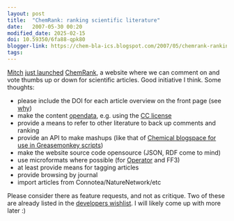 ```yaml
---
layout: post
title:  "ChemRank: ranking scientific literature"
date:   2007-05-30 00:20
modified_date: 2025-02-15
doi: 10.59350/6fa88-qpk80
blogger-link: https://chem-bla-ics.blogspot.com/2007/05/chemrank-ranking-scientific-literature.html
tags:
---
```


[Mitch](http://blog.chemicalforums.com/) [just launched](http://www.chemicalforums.com/index.php?topic=17653)
[ChemRank](http://www.chemrank.com/), a website where we can comment on and vote thumbs up or down for scientific articles.
Good initiative I think. Some thoughts:

* please include the DOI for each article overview on the front page (see [why](http://baoilleach.blogspot.com/2007/04/add-quotes-from-postgenomic-and.html))
* make the content [opendata](http://en.wikipedia.org/wiki/Open_data), e.g. using the [CC license](http://en.wikipedia.org/wiki/Creative_Commons)
* provide a means to refer to other literature to back up comments and ranking
* provide an API to make mashups (like that of [Chemical blogspace for use in Greasemonkey scripts](http://blueobelisk.svn.sourceforge.net/viewvc/blueobelisk/cb/trunk/interface/api.php?revision=11&view=markup))
* make the website source code opensource (JSON, RDF come to mind)
* use microformats where possible (for [Operator](https://addons.mozilla.org/nl/firefox/addon/4106) and FF3)
* at least provide means for tagging articles
* provide browsing by journal
* import articles from Connotea/NatureNetwork/etc

Please consider there as feature requests, and not as critique. Two of these are already listed in the
[developers wishlist](http://www.chemicalforums.com/index.php?topic=17653). I will likely come up with more later :)
